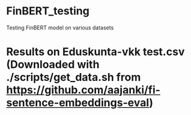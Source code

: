 # FinBERT_testing
Testing FinBERT model on various datasets


# Results on Eduskunta-vkk test.csv (Downloaded with ./scripts/get_data.sh from https://github.com/aajanki/fi-sentence-embeddings-eval)

